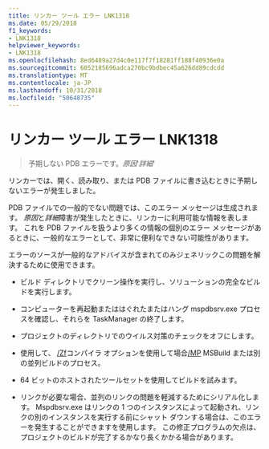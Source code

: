 ```yaml
---
title: リンカー ツール エラー LNK1318
ms.date: 05/29/2018
f1_keywords:
- LNK1318
helpviewer_keywords:
- LNK1318
ms.openlocfilehash: 8ed6489a27d4c0e117f7f18281ff188f40936e0a
ms.sourcegitcommit: 6052185696adca270bc9bdbec45a626dd89cdcdd
ms.translationtype: MT
ms.contentlocale: ja-JP
ms.lasthandoff: 10/31/2018
ms.locfileid: "50648735"
---
```

# <a name="linker-tools-error-lnk1318"></a>リンカー ツール エラー LNK1318

> 予期しない PDB エラーです。*原因*'*詳細*'

リンカーでは、開く、読み取り、または PDB ファイルに書き込むときに予期しないエラーが発生しました。

PDB ファイルでの一般的でない問題では、このエラー メッセージは生成されます。 *原因*と*詳細*障害が発生したときに、リンカーに利用可能な情報を表します。 これを PDB ファイルを扱うより多くの情報の個別のエラー メッセージがあるときに、一般的なエラーとして、非常に便利なできない可能性があります。

エラーのソースが一般的なアドバイスが含まれてのみジェネリックこの問題を解決するために使用できます。

- ビルド ディレクトリでクリーン操作を実行し、ソリューションの完全なビルドを実行します。

- コンピューターを再起動またははぐれたまたはハング mspdbsrv.exe プロセスを確認し、それらを TaskManager の終了します。

- プロジェクトのディレクトリでのウイルス対策のチェックをオフにします。

- 使用して、 [/Zf](../../build/reference/zf.md)コンパイラ オプションを使用して場合[/MP](../../build/reference/mp-build-with-multiple-processes.md) MSBuild または別の並列ビルドのプロセス。

- 64 ビットのホストされたツールセットを使用してビルドを試みます。

- リンクが必要な場合、並列のリンクの問題を軽減するためにシリアル化します。 Mspdbsrv.exe はリンクの 1 つのインスタンスによって起動され、リンクの別のインスタンスを実行する前にシャット ダウンする場合は、このエラーを発生することができますを使用します。 この修正プログラムの欠点は、プロジェクトのビルドが完了するかなり長くかかる場合があります。